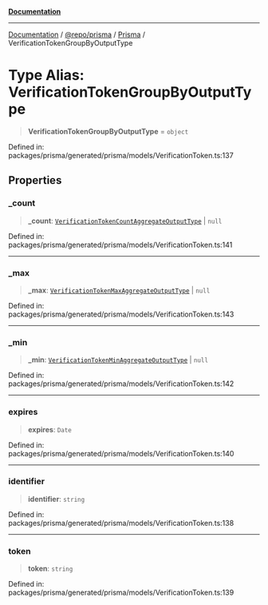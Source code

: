 [**Documentation**](../../../../../README.md)

***

[Documentation](../../../../../README.md) / [@repo/prisma](../../../README.md) / [Prisma](../README.md) / VerificationTokenGroupByOutputType

# Type Alias: VerificationTokenGroupByOutputType

> **VerificationTokenGroupByOutputType** = `object`

Defined in: packages/prisma/generated/prisma/models/VerificationToken.ts:137

## Properties

### \_count

> **\_count**: [`VerificationTokenCountAggregateOutputType`](VerificationTokenCountAggregateOutputType.md) \| `null`

Defined in: packages/prisma/generated/prisma/models/VerificationToken.ts:141

***

### \_max

> **\_max**: [`VerificationTokenMaxAggregateOutputType`](VerificationTokenMaxAggregateOutputType.md) \| `null`

Defined in: packages/prisma/generated/prisma/models/VerificationToken.ts:143

***

### \_min

> **\_min**: [`VerificationTokenMinAggregateOutputType`](VerificationTokenMinAggregateOutputType.md) \| `null`

Defined in: packages/prisma/generated/prisma/models/VerificationToken.ts:142

***

### expires

> **expires**: `Date`

Defined in: packages/prisma/generated/prisma/models/VerificationToken.ts:140

***

### identifier

> **identifier**: `string`

Defined in: packages/prisma/generated/prisma/models/VerificationToken.ts:138

***

### token

> **token**: `string`

Defined in: packages/prisma/generated/prisma/models/VerificationToken.ts:139
